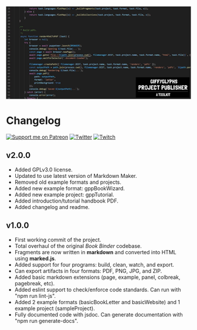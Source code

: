 ![Project Publisher Social Banner](./publisher.jpg)

# Changelog

[![Support me on Patreon](https://img.shields.io/endpoint.svg?url=https%3A%2F%2Fshieldsio-patreon.vercel.app%2Fapi%3Fusername%3Dgiffyglyph%26type%3Dpatrons&style=flat-square)](https://patreon.com/giffyglyph)
[![Twitter](https://img.shields.io/twitter/follow/giffyglyph?color=%231DA1F2&style=flat-square)](http://twitter.com/giffyglyph)
[![Twitch](https://img.shields.io/twitch/status/giffyglyph?color=%23a45ee5&style=flat-square)](http://twitch.tv/giffyglyph)

## v2.0.0
* Added GPLv3.0 license.
* Updated to use latest version of Markdown Maker.
* Removed old example formats and projects.
* Added new example format: gppBookWizard.
* Added new example project: gppTutorial.
* Added introduction/tutorial handbook PDF.
* Added changelog and readme.

## v1.0.0
* First working commit of the project.
* Total overhaul of the original _Book Binder_ codebase.
* Fragments are now written in **markdown** and converted into HTML using **marked.js**.
* Added support for four programs: build, clean, watch, and export.
* Can export artifacts in four formats: PDF, PNG, JPG, and ZIP.
* Added basic markdown extensions (page, example, panel, colbreak, pagebreak, etc).
* Added eslint support to check/enforce code standards. Can run with "npm run lint-js".
* Added 2 example formats (basicBookLetter and basicWebsite) and 1 example project (sampleProject).
* Fully documented code with jsdoc. Can generate documentation with "npm run generate-docs".
